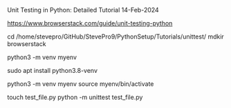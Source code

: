 Unit Testing in Python: Detailed Tutorial
14-Feb-2024

https://www.browserstack.com/guide/unit-testing-python


cd /home/stevepro/GitHub/StevePro9/PythonSetup/Tutorials/unittest/
mdkir browserstack

python3 -m venv myenv

sudo apt install python3.8-venv


python3 -m venv myenv
source myenv/bin/activate


touch test_file.py
python -m unittest test_file.py


